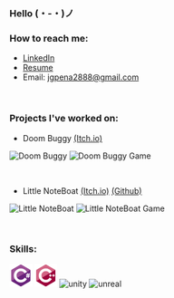 ### Hello (・-・)ノ

### How to reach me:
* [LinkedIn](https://www.linkedin.com/in/joseph-pena-5949411ba/)
* [Resume](https://resume.creddle.io/resume/8jbd37dofvq)
* Email: jgpena2888@gmail.com

<br/>

### Projects I've worked on:
* Doom Buggy [(Itch.io)](https://doombuggy.itch.io/doom-buggy)

<img src="https://img.itch.zone/aW1nLzkwNDcxMzkucG5n/original/Jim8v7.png" alt="Doom Buggy" width="400" height="200"/> <img src="https://img.itch.zone/aW1hZ2UvMTU0OTM2OS85MDU1MjM4LnBuZw==/347x500/7WhASG.png" alt="Doom Buggy Game" width="400" height="200"/>

<br/>

* Little NoteBoat [(Itch.io)](https://chicory-games.itch.io/little-noteboat) [(Github)](https://github.com/lucasCampCode/A-Little-Noteboat)

<img src="https://img.itch.zone/aW1nLzYzNDUxNzcucG5n/347x500/LPtXLE.png" alt="Little NoteBoat" width="200" height="200"/> <img src="https://cdn.discordapp.com/attachments/689567022710915153/986324733408718878/unknown.png" alt="Little NoteBoat Game" width="200" height="200"/>

<br/>

### Skills:
<p align="left">
<img src="https://raw.githubusercontent.com/devicons/devicon/master/icons/csharp/csharp-original.svg" alt="csharp" width="40" height="40"/>
</a>
<img src="https://raw.githubusercontent.com/devicons/devicon/master/icons/cplusplus/cplusplus-original.svg" alt="cplusplus" width="40" height="40"/>
</a>
<img src="https://www.vectorlogo.zone/logos/unity3d/unity3d-icon.svg" alt="unity" width="40" height="40"/>
</a>
<img src="https://w7.pngwing.com/pngs/295/917/png-transparent-unreal-engine-4-game-engine-epic-games-others-miscellaneous-blue-game-thumbnail.png" alt="unreal" width="40" height="40"/>
</a>
</p>

<!--
- 🔭 I’m currently working on ...
